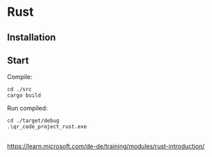 # Rust

## Installation

## Start

Compile:

```
cd ./src
cargo build
```

Run compiled:

```
cd ./target/debug
.\qr_code_project_rust.exe
```

##

https://learn.microsoft.com/de-de/training/modules/rust-introduction/
